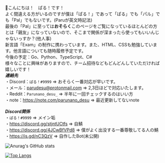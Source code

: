 👋こんにちは！　ぱる！です！<br>
よく間違える方がいるのですが僕は「ぱる！」であって「ぱる」でも「パル」でも「Pal」でもないです。(Paruが英文時記法)<br>
最後の「Pal」に至っては**おそらく**このページをご覧になっているほとんどの方とは「親友」になっていないので、そこまで関係が深まったら使ってもいいんじゃないっすか？(他人事)<br>
新言語「Exam」の制作に携わっています。また、HTML、CSSも勉強しています。他言語についても随時履修予定です。<br>
今後の予定：Go、Python、TypeScript、C#<br>
様々なことに興味がありますので、チーム招待などもどんどんしていただければ嬉しいです！<br>
**_連絡先_**<br>
・Discord：`ぱる！#9999` => おそらく一番対応が早いです。<br>
・メール：parudesu@protonmail.com => 2,3日ほどで対応いたします。<br>
・Reddit：`Parunano_desu_` => 半年に一回チェックするのはいい方<br>
・note：https://note.com/parunano_desu => 最近更新してないnote<br>
<br>
**_Discord関係_**<br>
・`ぱる！#9999` => メイン垢<br>
・https://discord.gg/stjntUCtfs => 自鯖 <br>
・https://discord.gg/4JCwBfVPd8 => 僕がよく出没する一番尊敬してる人の鯖 <br>
・https://is.gd/nC3QzV => 自作したBot(未公開) <br>

![Anurag's GitHub stats](https://github-readme-stats.vercel.app/api?username=Parunanodesu&show_icons=true&title_color=5865F2&text_color=5865F2&icon_color=ED4245&bg_color=60,FEE75C,57F287&locale=en&border_radius=true)

[![Top Langs](https://github-readme-stats.vercel.app/api/top-langs/?username=Parunanodesu&layout=compact)](https://github.com/anuraghazra/github-readme-stats)

<!---
Parunanodesu/Parunanodesu is a ✨ special ✨ repository because its `README.md` (this file) appears on your GitHub profile.
You can click the Preview link to take a look at your changes.
--->
